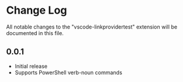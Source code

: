 # Change Log

All notable changes to the "vscode-linkprovidertest" extension will be documented in this file.

## 0.0.1

- Initial release
- Supports PowerShell verb-noun commands
